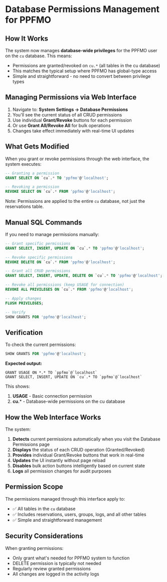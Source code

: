 # Database Permissions Management for PPFMO

## How It Works

The system now manages **database-wide privileges** for the PPFMO user on the `cu` database. This means:

- Permissions are granted/revoked on `cu.*` (all tables in the cu database)
- This matches the typical setup where PPFMO has global-type access
- Simple and straightforward - no need to convert between privilege types

## Managing Permissions via Web Interface

1. Navigate to: **System Settings → Database Permissions**
2. You'll see the current status of all CRUD permissions
3. Use individual **Grant/Revoke** buttons for each permission
4. Or use **Grant All/Revoke All** for bulk operations
5. Changes take effect immediately with real-time UI updates

## What Gets Modified

When you grant or revoke permissions through the web interface, the system executes:

```sql
-- Granting a permission
GRANT SELECT ON `cu`.* TO 'ppfmo'@'localhost';

-- Revoking a permission
REVOKE SELECT ON `cu`.* FROM 'ppfmo'@'localhost';
```

Note: Permissions are applied to the entire `cu` database, not just the reservations table.

## Manual SQL Commands

If you need to manage permissions manually:

```sql
-- Grant specific permissions
GRANT SELECT, INSERT, UPDATE ON `cu`.* TO 'ppfmo'@'localhost';

-- Revoke specific permissions
REVOKE DELETE ON `cu`.* FROM 'ppfmo'@'localhost';

-- Grant all CRUD permissions
GRANT SELECT, INSERT, UPDATE, DELETE ON `cu`.* TO 'ppfmo'@'localhost';

-- Revoke all permissions (keep USAGE for connection)
REVOKE ALL PRIVILEGES ON `cu`.* FROM 'ppfmo'@'localhost';

-- Apply changes
FLUSH PRIVILEGES;

-- Verify
SHOW GRANTS FOR 'ppfmo'@'localhost';
```  

## Verification

To check the current permissions:

```sql
SHOW GRANTS FOR 'ppfmo'@'localhost';
```

**Expected output:**
```
GRANT USAGE ON *.* TO `ppfmo`@`localhost`
GRANT SELECT, INSERT, UPDATE ON `cu`.* TO `ppfmo`@`localhost`
```

This shows:
1. **USAGE** - Basic connection permission
2. **cu.*** - Database-wide permissions on the cu database

## How the Web Interface Works

The system:

1. **Detects** current permissions automatically when you visit the Database Permissions page
2. **Displays** the status of each CRUD operation (Granted/Revoked)
3. **Provides** individual Grant/Revoke buttons that work in real-time
4. **Updates** the UI instantly without page reload
5. **Disables** bulk action buttons intelligently based on current state
6. **Logs** all permission changes for audit purposes

## Permission Scope

The permissions managed through this interface apply to:
- ✅ All tables in the `cu` database
- ✅ Includes reservations, users, groups, logs, and all other tables
- ✅ Simple and straightforward management

## Security Considerations

When granting permissions:
- Only grant what's needed for PPFMO system to function
- DELETE permission is typically not needed
- Regularly review granted permissions
- All changes are logged in the activity logs

